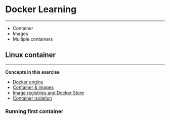 # Docker Learning
-------------------------------------------
- Container
- Images
- Multiple containers

## Linux container
-------------------------------------------
**Concepts in this exercise**
* [Docker engine](#docker-engine)
* [Container & images](#container-images)
* [Image registries and Docker Store](#Dockerhub)
* [Container isolation](#container-isolation)

### Running first container


